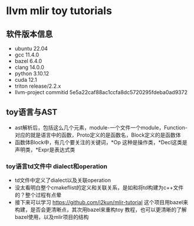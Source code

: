 # llvm mlir toy tutorials
## 软件版本信息
- ubuntu 22.04
- gcc 11.4.0
- bazel 6.4.0
- clang 14.0.0
- python 3.10.12
- cuda 12.1
- triton release/2.2.x
- llvm-project commitid 5e5a22caf88ac1ccfa8dc5720295fdeba0ad9372
## toy语言与AST
- ast解析后，包括这么几个元素，module-一个文件一个module，Function-对应的就是语言中的函数，Proto定义的是函数名，Block定义的是函数体
- 函数体Block中，有几个要关注的关键词，\*Op 这种是操作类，\*Decl这类是声明类，\*Expr是表达式类

### toy语言td文件中 dialect和operation
- td文件中定义了dialect以及关联operation
- 没太看明白整个cmakeflist的定义和关联关系，是如和将td构建为c++文件的？整个过程有点晕
- 接下来可以学习 https://github.com/j2kun/mlir-tutorial 这个项目用bazel来构建，是否会更清晰点，其次用bazel来重构toy 教程，也可以更清晰的了解bazel使用，以及mlir项目的结构
